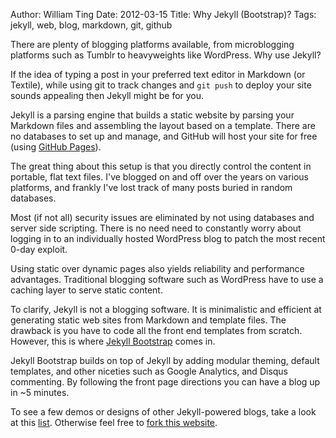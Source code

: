 Author: William Ting
Date: 2012-03-15
Title: Why Jekyll (Bootstrap)?
Tags: jekyll, web, blog, markdown, git, github

There are plenty of blogging platforms available, from microblogging platforms
such as Tumblr to heavyweights like WordPress.  Why use Jekyll?

If the idea of typing a post in your preferred text editor in Markdown (or
Textile), while using git to track changes and `git push` to deploy your site
sounds appealing then Jekyll might be for you.

Jekyll is a parsing engine that builds a static website by parsing your Markdown
files and assembling the layout based on a template. There are no databases to
set up and manage, and GitHub will host your site for free (using [GitHub
Pages](http://pages.github.com/)).

The great thing about this setup is that you directly control the content in
portable, flat text files. I've blogged on and off over the years on various
platforms, and frankly I've lost track of many posts buried in random databases.

Most (if not all) security issues are eliminated by not using databases and
server side scripting. There is no need need to constantly worry about logging
in to an individually hosted WordPress blog to patch the most recent 0-day
exploit.

Using static over dynamic pages also yields reliability and performance
advantages. Traditional blogging software such as WordPress have to use a
caching layer to serve static content.

To clarify, Jekyll is not a blogging software. It is minimalistic and efficient
at generating static web sites from Markdown and template files. The drawback is
you have to code all the front end templates from scratch. However, this is
where [Jekyll Bootstrap](http://jekyllbootstrap.com/) comes in.

Jekyll Bootstrap builds on top of Jekyll by adding modular theming, default
templates, and other niceties such as Google Analytics, and Disqus commenting.
By following the front page directions you can have a blog up in ~5 minutes.

To see a few demos or designs of other Jekyll-powered blogs, take a look at this
[list](https://github.com/mojombo/jekyll/wiki/sites). Otherwise feel free to
[fork this website](https://github.com/wting/williamting.com).
